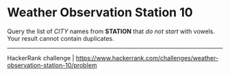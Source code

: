 # Weather Observation Station 10

Query the list of *CITY* names from **STATION** that *do not start* with vowels. Your result cannot contain duplicates.

___

HackerRank challenge | https://www.hackerrank.com/challenges/weather-observation-station-10/problem